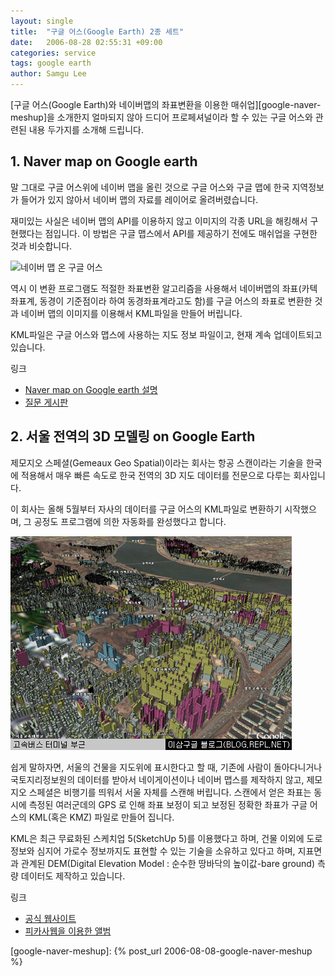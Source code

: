 ```yaml
---
layout: single
title:  "구글 어스(Google Earth) 2종 세트"
date:   2006-08-28 02:55:31 +09:00
categories: service
tags: google earth
author: Samgu Lee
---
```

[구글 어스(Google Earth)와 네이버맵의 좌표변환을 이용한 매쉬업][google-naver-meshup]을 소개한지 얼마되지 않아 드디어 프로페셔널이라 할 수 있는 구글 어스와 관련된 내용 두가지를 소개해 드립니다.

## 1. Naver map on Google earth

말 그대로 구글 어스위에 네이버 맵을 올린 것으로 구글 어스와 구글 맵에 한국 지역정보가 들어가 있지 않아서 네이버 맵의 자료를 레이어로 올려버렸습니다.

재미있는 사실은 네이버 맵의 API를 이용하지 않고 이미지의 각종 URL을 해킹해서 구현했다는 점입니다. 이 방법은 구글 맵스에서 API를 제공하기 전에도 매쉬업을 구현한 것과 비슷합니다.

![네이버 맵 온 구글 어스](https://advance.sarang.net/~aero/map/nog.jpg)

역시 이 변환 프로그램도 적절한 좌표변환 알고리즘을 사용해서 네이버맵의 좌표(카텍좌표계, 동경이 기준점이라 하여 동경좌표계라고도 함)를 구글 어스의 좌표로 변환한 것과 네이버 맵의 이미지를 이용해서 KML파일을 만들어 버립니다.

KML파일은 구글 어스와 맵스에 사용하는 지도 정보 파일이고, 현재 계속 업데이트되고 있습니다.

링크

- [Naver map on Google earth 설명](http://advance.sarang.net/%7Eaero/map/)
- [질문 게시판](http://kldp.org/node/73163)

## 2. 서울 전역의 3D 모델링 on Google Earth

제모지오 스페셜(Gemeaux Geo Spatial)이라는 회사는 항공 스캔이라는 기술을 한국에 적용해서 매우 빠른 속도로 한국 전역의 3D 지도 데이터를 전문으로 다루는 회사입니다.

이 회사는 올해 5월부터 자사의 데이터를 구글 어스의 KML파일로 변환하기 시작했으며, 그 공정도 프로그램에 의한 자동화를 완성했다고 합니다.

![서울 전역을 그린 KML 파일](/assets/seoulkmz.jpg)

쉽게 말하자면, 서울의 건물을 지도위에 표시한다고 할 때, 기존에 사람이 돌아다니거나 국토지리정보원의 데이터를 받아서 네이게이션이나 네이버 맵스를 제작하지 않고, 제모지오 스페셜은 비행기를 띄워서 서울 자체를 스캔해 버립니다. 스캔에서 얻은 좌표는 동시에 측정된 여러군데의 GPS 로 인해 좌표 보정이 되고 보정된 정확한 좌표가 구글 어스의 KML(혹은 KMZ) 파일로 만들어 집니다.

KML은 최근 무료화된 스케치업 5(SketchUp 5)를 이용했다고 하며, 건물 이외에 도로 정보와 심지어 가로수 정보까지도 표현할 수 있는 기술을 소유하고 있다고 하며, 지표면과 관계된 DEM(Digital Elevation Model : 순수한 땅바닥의 높이값-bare ground) 측량 데이터도 제작하고 있습니다.

링크

- [공식 웹사이트](http://www.gemeauxgs.com/)
- [피카사웹을 이용한 앨범](http://picasaweb.google.com/cable8mm/SeoulKMZ)

[google-naver-meshup]: {% post_url 2006-08-08-google-naver-meshup %}